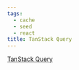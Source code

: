 ```yaml
---
tags:
  - cache
  - seed
  - react
title: TanStack Query
---
```

[TanStack Query](https://tanstack.com/query/latest)
